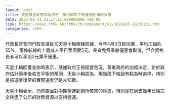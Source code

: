 ```yaml
---
layout: post
title: 天星尊重政府加幅決定　稱仍面對中期營運虧損的負擔
date: 2023-01-31 21:17:15.000000000 +08:00
link: https://news.rthk.hk/rthk/ch/component/k2/1685955-20230131.htm
categories: rthk
---
```


行政長官會同行政會議批准天星小輪兩條航線，今年4月3日起加價，平均加幅約55%，兩條航線的上層成人平日票價要5元。長者免費乘船優惠會取消，但合資格長者可以享用2元乘車優惠。

天星小輪回覆查詢時表示，感謝政府正視經營苦況，尊重政府的加幅決定，對於政府估計兩年後收支平衡的預測，天星小輪認為，現階段下結論有點為時過早，特別是旅遊業復常的實際速度仍是未知數。

天星小輪表示，仍然要面對中期營運虧損所帶來的負擔，特別是在過去幾年已經完全耗盡了公司的財務資源以支持營運。
